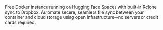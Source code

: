 Free Docker instance running on Hugging Face Spaces with built-in Rclone sync to Dropbox. Automate secure, seamless file sync between your container and cloud storage using open infrastructure—no servers or credit cards required.
